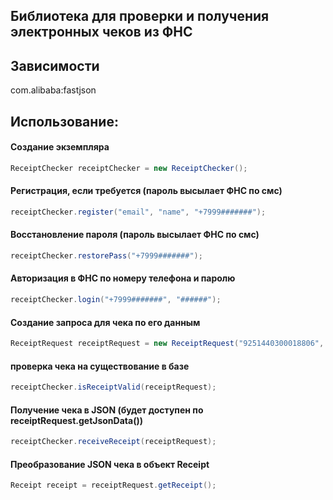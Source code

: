 ## Библиотека для проверки и получения электронных чеков из ФНС
## Зависимости
com.alibaba:fastjson 
## Использование:
#### Создание экземпляра
```java
ReceiptChecker receiptChecker = new ReceiptChecker();
```
#### Регистрация, если требуется (пароль высылает ФНС по смс)
```java
receiptChecker.register("email", "name", "+7999#######");
```
#### Восстановление пароля (пароль высылает ФНС по смс)
```java
receiptChecker.restorePass("+7999#######");
```
#### Авторизация в ФНС по номеру телефона и паролю
```java
receiptChecker.login("+7999#######", "######"); 
```
#### Создание запроса для чека по его данным
```java
ReceiptRequest receiptRequest = new ReceiptRequest("9251440300018806", "1", "58197", "0050408976", "20200509T203900", "452300");
```
#### проверка чека на существование в базе
```java
receiptChecker.isReceiptValid(receiptRequest);
```
#### Получение чека в JSON (будет доступен по receiptRequest.getJsonData())
```java
receiptChecker.receiveReceipt(receiptRequest);
```
#### Преобразование JSON чека в объект Receipt
```java
Receipt receipt = receiptRequest.getReceipt();
```